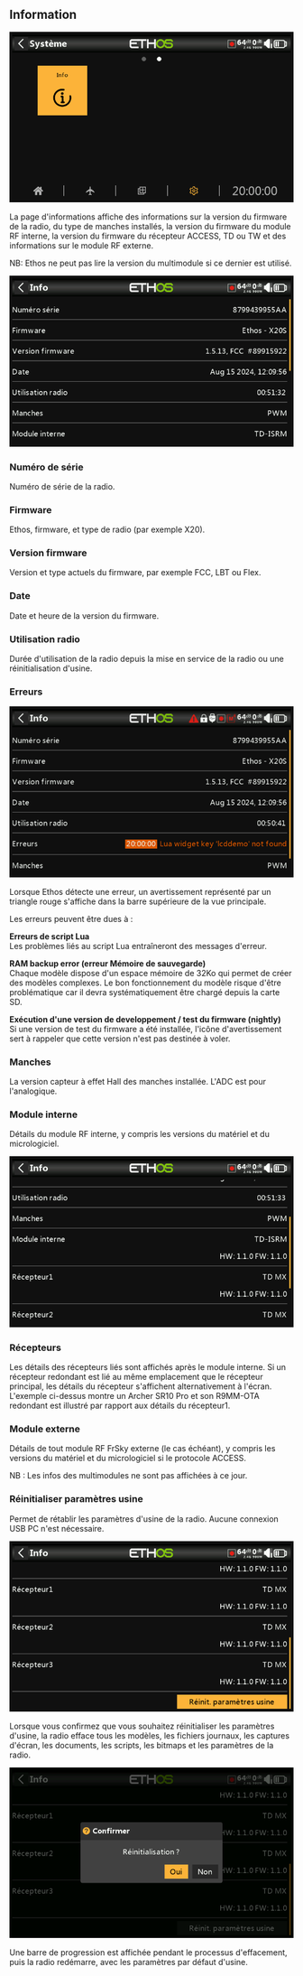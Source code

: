 ## Information

![Icône Information](../assets/system-icon-info.png)

La page d'informations affiche des informations sur la version du firmware de la radio, du type de manches installés, la version du firmware du module RF interne, la version du firmware du récepteur ACCESS, TD ou TW et des informations sur le module RF externe.

NB: Ethos ne peut pas lire la version du multimodule si ce dernier est utilisé.

![Information](../assets/system-info.png)

### Numéro de série

Numéro de série de la radio.

### Firmware

Ethos, firmware, et type de radio (par exemple X20).

### Version firmware

Version et type actuels du firmware, par exemple FCC, LBT ou Flex.

### Date

Date et heure de la version du firmware.

### Utilisation radio

Durée d'utilisation de la radio depuis la mise en service de la radio ou une réinitialisation d'usine.

### Erreurs

![Erreurs](../assets/system-info-errors.png)

Lorsque Ethos détecte une erreur, un avertissement représenté par un triangle rouge s'affiche dans la barre supérieure de la vue principale.

Les erreurs peuvent être dues à :

**Erreurs de script Lua**\
Les problèmes liés au script Lua entraîneront des messages d'erreur.

**RAM backup error (erreur Mémoire de sauvegarde)**\
Chaque modèle dispose d'un espace mémoire de 32Ko qui permet de créer des modèles complexes. Le bon fonctionnement du modèle risque d'être problématique car il devra systématiquement être chargé depuis la carte SD.

**Exécution d'une version de developpement / test  du firmware (nightly)**\
Si une version de test du firmware a été installée, l'icône d'avertissement sert à rappeler que cette version n'est pas destinée à voler.

### Manches

La version capteur à effet Hall des manches installée. L'ADC est pour l'analogique.

### Module interne

Détails du module RF interne, y compris les versions du matériel et du micrologiciel.

![Version du module interne](../assets/system-info-internal-module.png)

### Récepteurs

Les détails des récepteurs liés sont affichés après le module interne. Si un récepteur redondant est lié au même emplacement que le récepteur principal, les détails du récepteur s'affichent alternativement à l'écran. L'exemple ci-dessus montre un Archer SR10 Pro et son R9MM-OTA redondant est illustré par rapport aux détails du récepteur1.

### Module externe

Détails de tout module RF FrSky externe (le cas échéant), y compris les versions du matériel et du micrologiciel si le protocole ACCESS.

NB : Les infos des multimodules ne sont pas affichées à ce jour.

### Réinitialiser paramètres usine

Permet de rétablir les paramètres d'usine de la radio. Aucune connexion USB PC n'est nécessaire.

![Réinitialisation de la radio](../assets/system-info-factory-reset.png)

Lorsque vous confirmez que vous souhaitez réinitialiser les paramètres d'usine, la radio efface tous les modèles, les fichiers journaux, les captures d'écran, les documents, les scripts, les bitmaps et les paramètres de la radio.

![Confirmation de réinitialisation de la radio](../assets/system-info-factory-reset-confirm.png)

Une barre de progression est affichée pendant le processus d'effacement, puis la radio redémarre, avec les paramètres par défaut d'usine.
